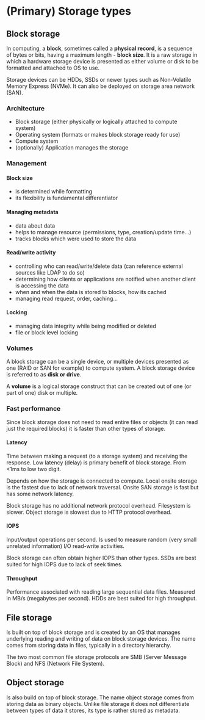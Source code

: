 # (Primary) Storage types

## Block storage

In computing, a **block**, sometimes called a **physical record**, is a sequence of bytes or bits, having a maximum length - **block size**. It is a raw storage in which a hardware storage device is presented as either volume or disk to be formatted and attached to OS to use. 

Storage devices can be HDDs, SSDs or newer types such as Non-Volatile Memory Express (NVMe). It can also be deployed on storage area network (SAN).

### Architecture 

 - Block storage (either physically or logically attached to compute system)
 - Operating system (formats or makes block storage ready for use)
 - Compute system
 - (optionally) Application manages the storage

### Management

#### Block size

 - is determined while formatting
 - its flexibility is fundamental differentiator

#### Managing metadata

 - data about data
 - helps to manage resource (permissions, type, creation/update time...)
 - tracks blocks which were used to store the data

#### Read/write activity

 - controlling who can read/write/delete data (can reference external sources like LDAP to do so)
 - determining how clients or applications are notified when another client is accessing the data
 - when and when the data is stored to blocks, how its cached 
 - managing read request, order, caching...

#### Locking

 - managing data integrity while being modified or deleted
 - file or block level locking

### Volumes

A block storage can be a single device, or multiple devices presented as one (RAID or SAN for example) to compute system. A block storage device is referred to as **disk or drive**.

A **volume** is a logical storage construct that can be created out of one (or part of one) disk or multiple. 

### Fast performance

Since block storage does not need to read entire files or objects (it can read just the required blocks) it is faster than other types of storage. 

#### Latency

Time between making a request (to a storage system) and receiving the response. Low latency (delay) is primary benefit of block storage. From <1ms to low two digit. 

Depends on how the storage is connected to compute. Local onsite storage is the fastest due to lack of network traversal. Onsite SAN storage is fast but has some network latency. 

Block storage has no additional network protocol overhead. Filesystem is slower. Object storage is slowest due to HTTP protocol overhead. 

#### IOPS

Input/output operations per second. Is used to measure random (very small unrelated information) I/O read-write activities.

Block storage can often obtain higher IOPS than other types. SSDs are best suited for high IOPS due to lack of seek times. 

#### Throughput

Performance associated with reading large sequential data files. Measured in MB/s (megabytes per second). HDDs are best suited for high throughput. 


## File storage

Is built on top of block storage and is created by an OS that manages underlying reading and writing of data on block storage devices. The name comes from storing data in files, typically in a directory hierarchy. 

The two most common file storage protocols are SMB (Server Message Block) and NFS (Network File System). 

## Object storage

Is also build on top of block storage. The name object storage comes from storing data as binary objects. Unlike file storage it does not differentiate between types of data it stores, its type is rather stored as metadata.

